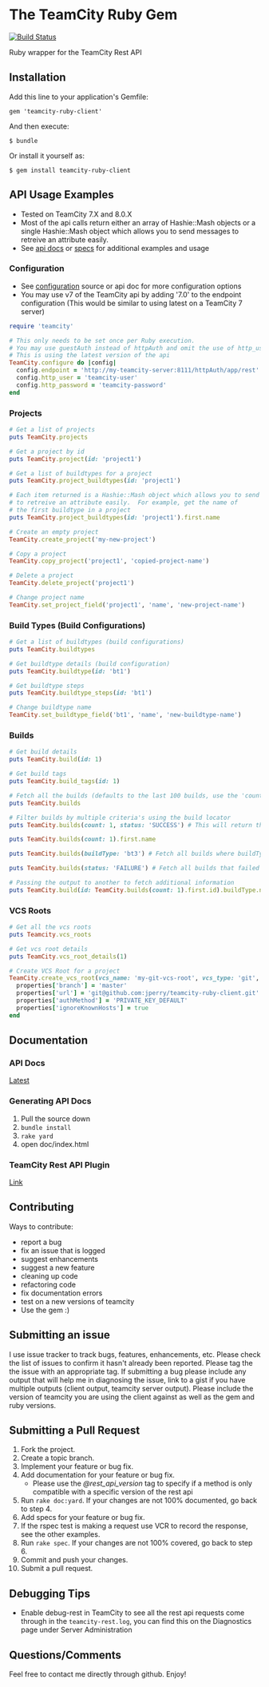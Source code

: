 # The TeamCity Ruby Gem 
[![Build Status](https://travis-ci.org/emil-mi/teamcity-ruby-client.png?branch=master)](https://travis-ci.org/emil-mi/teamcity-ruby-client.png?branch=master) 

Ruby wrapper for the TeamCity Rest API

## Installation

Add this line to your application's Gemfile:

    gem 'teamcity-ruby-client'

And then execute:

    $ bundle

Or install it yourself as:

    $ gem install teamcity-ruby-client

## API Usage Examples

* Tested on TeamCity 7.X and 8.0.X
* Most of the api calls return either an array of Hashie::Mash objects or a single Hashie::Mash object which allows you to send messages to retreive an attribute easily.
* See [api docs](http://rubydoc.info/gems/teamcity-ruby-client/TeamCity/Client) or [specs](spec/teamcity/client) for additional examples and usage

### Configuration

* See [configuration](lib/teamcity/configuration.rb) source or api doc for more configuration options
* You may use v7 of the TeamCity api by adding '7.0' to the endpoint configuration (This would be similar to using latest on a TeamCity 7 server)

```ruby
require 'teamcity'

# This only needs to be set once per Ruby execution.
# You may use guestAuth instead of httpAuth and omit the use of http_user and http_password
# This is using the latest version of the api
TeamCity.configure do |config|
  config.endpoint = 'http://my-teamcity-server:8111/httpAuth/app/rest'
  config.http_user = 'teamcity-user'
  config.http_password = 'teamcity-password'
end
```

### Projects

```ruby
# Get a list of projects
puts TeamCity.projects

# Get a project by id
puts TeamCity.project(id: 'project1')

# Get a list of buildtypes for a project
puts TeamCity.project_buildtypes(id: 'project1')

# Each item returned is a Hashie::Mash object which allows you to send messages
# to retreive an attribute easily.  For example, get the name of
# the first buildtype in a project
puts TeamCity.project_buildtypes(id: 'project1').first.name

# Create an empty project
TeamCity.create_project('my-new-project')

# Copy a project
TeamCity.copy_project('project1', 'copied-project-name')

# Delete a project
TeamCity.delete_project('project1')

# Change project name
TeamCity.set_project_field('project1', 'name', 'new-project-name')
```

### Build Types (Build Configurations)

```ruby
# Get a list of buildtypes (build configurations)
puts TeamCity.buildtypes

# Get buildtype details (build configuration)
puts TeamCity.buildtype(id: 'bt1')

# Get buildtype steps
puts TeamCity.buildtype_steps(id: 'bt1')

# Change buildtype name
TeamCity.set_buildtype_field('bt1', 'name', 'new-buildtype-name')
```

### Builds ###

```ruby
# Get build details
puts TeamCity.build(id: 1)

# Get build tags
puts TeamCity.build_tags(id: 1)

# Fetch all the builds (defaults to the last 100 builds, use the 'count' build locator to return more)
puts TeamCity.builds

# Filter builds by multiple criteria's using the build locator
puts TeamCity.builds(count: 1, status: 'SUCCESS') # This will return the most recent build that passed

puts TeamCity.builds(count: 1).first.name

puts TeamCity.builds(buildType: 'bt3') # Fetch all builds where buildType=bt4

puts TeamCity.builds(status: 'FAILURE') # Fetch all builds that failed

# Passing the output to another to fetch additional information
puts TeamCity.build(id: TeamCity.builds(count: 1).first.id).buildType.name # Fetch the name of the last build to run

```

### VCS Roots ###

```ruby
# Get all the vcs roots
puts Teamcity.vcs_roots

# Get vcs root details
puts TeamCity.vcs_root_details(1)

# Create VCS Root for a project
TeamCity.create_vcs_root(vcs_name: 'my-git-vcs-root', vcs_type: 'git', :project_id => 'project2') do |properties|
  properties['branch'] = 'master'
  properties['url'] = 'git@github.com:jperry/teamcity-ruby-client.git'
  properties['authMethod'] = 'PRIVATE_KEY_DEFAULT'
  properties['ignoreKnownHosts'] = true
end

```

## Documentation

### API Docs

[Latest](http://rubydoc.info/gems/teamcity-ruby-client/)

### Generating API Docs

1. Pull the source down
2. ```bundle install```
3. ```rake yard```
4. open doc/index.html

### TeamCity Rest API Plugin

[Link](http://confluence.jetbrains.com/display/TW/REST+API+Plugin)

## Contributing

Ways to contribute:

* report a bug
* fix an issue that is logged
* suggest enhancements
* suggest a new feature
* cleaning up code
* refactoring code
* fix documentation errors
* test on a new versions of teamcity
* Use the gem :)

## Submitting an issue

I use issue tracker to track bugs, features, enhancements, etc.  Please check the list of issues to confirm
it hasn't already been reported.  Please tag the the issue with an appropriate tag.  If submitting a bug please
include any output that will help me in diagnosing the issue, link to a gist if you have multiple outputs 
(client output, teamcity server output).  Please include the version of teamcity you are using
the client against as well as the gem and ruby versions.

## Submitting a Pull Request

1. Fork the project.
2. Create a topic branch.
3. Implement your feature or bug fix.
4. Add documentation for your feature or bug fix.
    * Please use the *@rest_api_version* tag to specify if a method is only compatible with a specific version of the rest api
5. Run ```rake doc:yard```. If your changes are not 100% documented, go back to step 4.
6. Add specs for your feature or bug fix.
7. If the rspec test is making a request use VCR to record the response, see the other examples.
7. Run ```rake spec```. If your changes are not 100% covered, go back to step 6.
8. Commit and push your changes.
9. Submit a pull request.

## Debugging Tips

* Enable debug-rest in TeamCity to see all the rest api requests come through in the `teamcity-rest.log`, you can find this on the Diagnostics page under Server Administration

## Questions/Comments

Feel free to contact me directly through github.  Enjoy!
